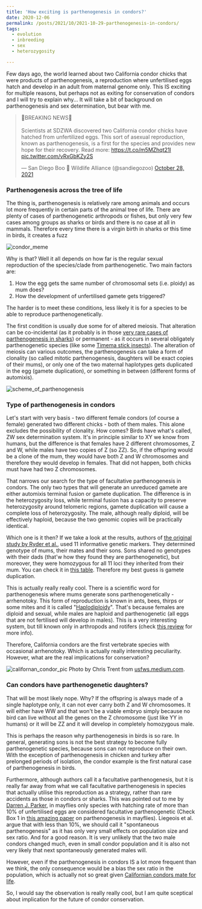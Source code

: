 ```yaml
---
title: 'How exciting is parthenogenesis in condors?'
date: 2020-12-06
permalink: /posts/2021/10/2021-10-29-parthenogenesis-in-condors/
tags:
  - evolution
  - inbreeding
  - sex
  - heterozygosity

---
```


Few days ago, the world learned about two California condor chicks that were products of parthenogenesis, a reproduction where unfertilised eggs hatch and develop in an adult from maternal genome only. This IS exciting for multiple reasons, but perhaps not as exiting for conservation of condors and I will try to explain why... It will take a bit of background on parthenogenesis and sex determination, but bear with me.

<blockquote class="twitter-tweet"><p lang="en" dir="ltr">🚨BREAKING NEWS🚨<br><br>Scientists at SDZWA discovered two California condor chicks have hatched from unfertilized eggs. This sort of asexual reproduction, known as parthenogenesis, is a first for the species and provides new hope for their recovery. Read more: <a href="https://t.co/m5MZhqt21l">https://t.co/m5MZhqt21l</a> <a href="https://t.co/vRxGbKZy2S">pic.twitter.com/vRxGbKZy2S</a></p>&mdash; San Diego Boo 👻 Wildlife Alliance (@sandiegozoo) <a href="https://twitter.com/sandiegozoo/status/1453799768602251289?ref_src=twsrc%5Etfw">October 28, 2021</a></blockquote> <script async src="https://platform.twitter.com/widgets.js" charset="utf-8"></script>

### Parthenogenesis across the tree of life

The thing is, parthenogenesis is relatively rare among animals and occurs lot more frequently in certain parts of the animal tree of life. There are plenty of cases of parthenogenetic arthropods or fishes, but only very few cases among groups as sharks or birds and there is no case at all in mammals. Therefore every time there is a virgin birth in sharks or this time in birds, it creates a fuzz

![condor_meme](https://imgflip.com/i/5sc60f)

Why is that? Well it all depends on how far is the regular sexual reproduction of the species/clade from parthenogenetic. Two main factors are:

  1. How the egg gets the same number of chromosomal sets (i.e. ploidy) as mum does?
  2. How the development of unfertilised gamete gets triggered?

The harder is to meet these conditions, less likely it is for a species to be able to reproduce parthenogenetically.

The first condition is usually due some for of altered meiosis. That alteration can be co-incidental (as it probably is in those [very rare cases of parthenogenesis in sharks](https://academic.oup.com/bioscience/article/59/7/546/334660)) or permanent - as it occurs in several obligately parthenogenetic species (like some [Timema stick insects](https://www.sciencedirect.com/science/article/pii/S0960982211005537)). The alteration of meiosis can various outcomes, the parthenogenesis can take a form of clonality (so called mitotic parthenogenesis, daughters will be exact copies of their mums), or only one of the two maternal haplotypes gets duplicated in the egg (gamete duplication), or something in between (different forms of automixis).

![scheme_of_parthenogenesis](https://oup.silverchair-cdn.com/oup/backfile/Content_public/Journal/jhered/112/1/10.1093_jhered_esaa031/1/m_esaa031f0008.jpeg?Expires=1638429391&Signature=Tdn2c9UeQEKQi8j~ZMLqISBxny5bt-gus0qGE~dexvaBSXyak3VBDJeagCV70CGuKvnyoWxtumoFghBPMRvSyGRdxwxhXe8ExbZk~nCR1158orGNC~36AOdpYwHdUcPlz-pObW~YzKhdlvNGEDgduXl~wtLQFauEfywLB57AWCtE2kjbOBX5FdxMlUdL6ycv7gyqDZQXlkM-VEYeAt91J2unRnQjm7Tzoqnat5JtMYuzJC-N9wBZo5mKfeNwp5Y78~NI3DiQczV~A8THc3WE4uKQqC84mKsAHHs2~-MjrAgycVOK5ZWM3T60Faga7lMsCPMuhcPcggni5uiIM45HIg__&Key-Pair-Id=APKAIE5G5CRDK6RD3PGA)

### Type of parthenogenesis in condors

Let's start with very basis - two different female condors (of course a female) generated two different chicks - both of them males. This alone excludes the possibility of clonality. How comes? Birds have what's called, ZW sex determination system. It's in principle similar to XY we know from humans, but the difference is that females have 2 different chromosomes, Z and W, while males have two copies of Z (so ZZ). So, if the offspring would be a clone of the mum, they would have both Z and W chromosomes and therefore they would develop in females. That did not happen, both chicks must have had two Z chromosomes.

That narrows our search for the type of facultative parthenogenesis in condors. The only two types that will generate an unreduced gamete are either automixis terminal fusion or gamete duplication. The difference is in the heterozygosity loss, while terminal fusion has a capacity to preserve heterozygosity around telomeric regions, gamete duplication will cause a complete loss of heterozygosity. The male, although really diploid, will be effectively haploid, because the two genomic copies will be practically identical.

Which one is it then? If we take a look at the results, authors of [the original study by Ryder et al.](https://academic.oup.com/jhered/advance-article/doi/10.1093/jhered/esab052/6412509), used 11 informative genetic markers. They determined genotype of mums, their mates and their sons. Sons shared no genotypes with their dads (that'w how they found they are parthenogenetic), but moreover, they were homozygous for all 11 loci they inherited from their mum. You can check it in [this table](https://academic.oup.com/view-large/308655688). Therefore my best guess is gamete duplication.

This is actually really really cool. There is a scientific word for parthenogenesis where mums generate sons parthenogenetically - arrhenotoky. This form of reproduction is known in ants, bees, thirps or some mites and it is called "[Haplodiploidy](https://en.wikipedia.org/wiki/Haplodiploidy)". That's because females are diploid and sexual, while males are haploid and parthenogenetic (all eggs that are not fertilised will develop in males). This is a very interesting system, but till known only in arthropods and rotifers (check [this review](https://www.sciencedirect.com/science/article/pii/S221457451500084X) for more info).

Therefore, California condors are the first vertebrate species with occasional arrhenotoky. Which is actually really interesting peculiarity. However, what are the real implications for conservation?

![californan_condor_pic](https://miro.medium.com/max/13920/1*MFhyy9d63yB7jxhlCAtr5A.jpeg)
Photo by Chris Trent from [usfws.medium.com](https://usfws.medium.com/what-to-do-if-the-california-condor-visits-your-home-da3e71d060d).

### Can condors have parthenogenetic daughters?

That will be most likely nope. Why? If the offspring is always made of a single haplotype only, it can not ever carry both Z and W chromosomes. It will either have WW and that won't be a viable embryo simply because no bird can live without all the genes on the Z chromosome (just like YY in humans) or it will be ZZ and it will develop in completely homozygous male.

This is perhaps the reason why parthenogenesis in birds is so rare. In general, generating sons is not the best strategy to become fully parthenogenetic species, because sons can not reproduce on their own. With the exception of parthenogenesis in chicken and turkey after prelonged periods of isolation, the condor example is the first natural case of parthenogenesis in birds.

Furthermore, although authors call it a facultative parthenogenesis, but it is really far away from what we call facultative parthenogenesis in species that actually utilise this reproduction as a strategy, rather than rare accidents as those in condors or sharks. This was pointed out to me by [Darren J. Parker](https://twitter.com/DarrenJParker), in mayflies only species with hatching rate of more than 10% of unfertilised eggs are considered facultative parthenogenetic (Check Box 1 in [this amazing paper](https://academic.oup.com/jhered/article/112/1/45/5904753#B1) on parthenogenesis in mayflies). Liegeois et al. argue that with less than 10%, we should call it "spontaneous parthenogenesis" as it has only very small effects on population size and sex ratio. And for a good reason. It is very unlikely that the two male condors changed much, even in small condor population and it is also not very likely that next spontaneously generated males will.

However, even if the parthenogenesis in condors IS a lot more frequent than we think, the only consequence would be a bias the sex ratio in the population, which is actually not so great given [Californian condors mate for life](https://www.audubon.org/news/till-death-do-them-part-8-birds-mate-life).

So, I would say the observation is really really cool, but I am quite sceptical about implication for the future of condor conservation.